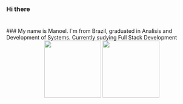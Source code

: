 ### Hi there
#
<div> 
  ### My name is Manoel. I`m from Brazil, graduated in Analisis and Development of Systems. Currently sudying Full Stack Development
</div>
<div style="display: inline_block" align="center">
  <a href="https://github.com/monteiromanoel"></a>
  <img height="150em" src="https://github-readme-stats.vercel.app/api?username=monteiromanoel&show_icons=true&theme=gruvbox"/>
  <img height="150em" src="https://github-readme-stats.vercel.app/api/top-langs/?username=monteiromanoel&layout=compact"/>
  
  
</div>

